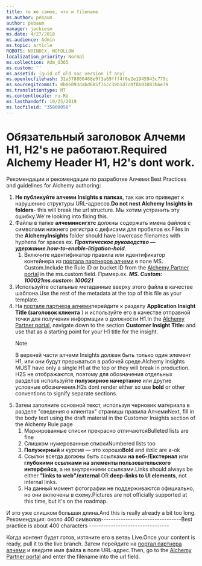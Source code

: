 ```yaml
---
title: то же самое, что и filename
ms.author: pebaum
author: pebaum
manager: jackiesm
ms.date: 4/27/2018
ms.audience: Admin
ms.topic: article
ROBOTS: NOINDEX, NOFOLLOW
localization_priority: Normal
ms.collection: Adm_O365
ms.custom: ''
ms.assetid: (guid of old soc version if any)
ms.openlocfilehash: 31a578800468e9f3a69fff4f6e2e1945943c779c
ms.sourcegitcommit: 0b06093dabd685f76cc39b1d7c0f8b03883b6e79
ms.translationtype: MT
ms.contentlocale: ru-RU
ms.lasthandoff: 10/25/2019
ms.locfileid: "35800058"
---
```

# <a name="required-alchemy-header-h1-h2s-dont-work"></a><span data-ttu-id="fa120-102">Обязательный заголовок Алчеми H1, H2's не работают.</span><span class="sxs-lookup"><span data-stu-id="fa120-102">Required Alchemy Header H1, H2's dont work.</span></span>
<span data-ttu-id="fa120-103">Рекомендации и рекомендации по разработке Алчеми:</span><span class="sxs-lookup"><span data-stu-id="fa120-103">Best Practices and guidelines for Alchemy authoring:</span></span>

1. <span data-ttu-id="fa120-104">**Не публикуйте алчеми Insights в папках**, так как это приведет к нарушению структуры URL-адресов.</span><span class="sxs-lookup"><span data-stu-id="fa120-104">**Do not nest Alchemy Insights in folders**- this will break the url structure.</span></span> <span data-ttu-id="fa120-105">Мы хотим устранить эту ошибку.</span><span class="sxs-lookup"><span data-stu-id="fa120-105">We're looking into fixing this.</span></span>
1. <span data-ttu-id="fa120-106">Файлы в папке **алчеминсигхтс** должны содержать имена файлов с символами нижнего регистра с дефисами для пробелов ex.</span><span class="sxs-lookup"><span data-stu-id="fa120-106">Files in the **AlchemyInsights** folder should have lowercase filenames with hyphens for spaces ex.</span></span> <span data-ttu-id="fa120-107">***Практическое руководство — удержание***.</span><span class="sxs-lookup"><span data-stu-id="fa120-107">***how-to-enable-litigation-hold***.</span></span>
    1. <span data-ttu-id="fa120-108">Включите идентификатор правила или идентификатор контейнера из [портала партнеров алчеми](https://alchemyportal.azurewebsites.net) в поле MS. Custom.</span><span class="sxs-lookup"><span data-stu-id="fa120-108">Include the Rule ID or bucket ID from the [Alchemy Partner portal](https://alchemyportal.azurewebsites.net) in the ms.custom field.</span></span> <span data-ttu-id="fa120-109">Пример.</span><span class="sxs-lookup"><span data-stu-id="fa120-109">ex.</span></span> <span data-ttu-id="fa120-110">***MS. Custom: 100021***</span><span class="sxs-lookup"><span data-stu-id="fa120-110">***ms.custom: 100021***</span></span>
1. <span data-ttu-id="fa120-111">Используйте остальные метаданные вверху этого файла в качестве шаблона.</span><span class="sxs-lookup"><span data-stu-id="fa120-111">Use the rest of the metadata at the top of this file as your template.</span></span>
1. <span data-ttu-id="fa120-112">На [портале партнера алчеми](https://alchemyportal.azurewebsites.net)перейдите к разделу **Application Insight Title (заголовок клиента** ) и используйте его в качестве отправной точки для получения информации о должности H1.</span><span class="sxs-lookup"><span data-stu-id="fa120-112">In the [Alchemy Partner portal](https://alchemyportal.azurewebsites.net), navigate down to the section **Customer Insight Title:** and use that as a starting point for your H1 title for the insight.</span></span> 
    > [!NOTE]
    > <span data-ttu-id="fa120-113">В верхней части алчеми Insights должен быть только один элемент H1, или они будут прерываться в рабочей среде.</span><span class="sxs-lookup"><span data-stu-id="fa120-113">Alchemy Insights MUST have only a single H1 at the top or they will break in production.</span></span> <span data-ttu-id="fa120-114">H2S не отображаются, поэтому для обозначения отдельных разделов используйте **полужирное начертание** или другие условные обозначения.</span><span class="sxs-lookup"><span data-stu-id="fa120-114">H2s dont render either so use **bold** or other conventions to signify separate sections.</span></span>
1. <span data-ttu-id="fa120-115">Затем заполните основной текст, используя черновик материала в разделе "сведения о клиентах" страницы правила Алчеми</span><span class="sxs-lookup"><span data-stu-id="fa120-115">Next, fill in the body text using the draft material in the Customer Insights section of the Alchemy Rule page</span></span>
    1. <span data-ttu-id="fa120-116">Маркированные списки прекрасно отличаются</span><span class="sxs-lookup"><span data-stu-id="fa120-116">Bulleted lists are fine</span></span>
    1. <span data-ttu-id="fa120-117">Слишком нумерованные списки</span><span class="sxs-lookup"><span data-stu-id="fa120-117">Numbered lists too</span></span>
    1. <span data-ttu-id="fa120-118">**Полужирный** и *курсив* — это хорошо</span><span class="sxs-lookup"><span data-stu-id="fa120-118">**Bold** and *italic* are a-ok</span></span>
    1. <span data-ttu-id="fa120-119">Ссылки всегда должны быть ссылками **на веб-/Екстернал** или **глубокими ссылками на элементы пользовательского интерфейса**, а не внутренними ссылками.</span><span class="sxs-lookup"><span data-stu-id="fa120-119">Links should always be either **"links to web"/external** OR **deep-links to UI elements**, not internal links.</span></span>
    1. <span data-ttu-id="fa120-120">На данный момент фотографии не поддерживаются официально, но они включены в схему.</span><span class="sxs-lookup"><span data-stu-id="fa120-120">Pictures are not officially supported at this time, but it's on the roadmap.</span></span>

<span data-ttu-id="fa120-121">И это уже слишком большая длина.</span><span class="sxs-lookup"><span data-stu-id="fa120-121">And this is really already a bit too long.</span></span> <span data-ttu-id="fa120-122">Рекомендация: около 400 символов---------------------------------</span><span class="sxs-lookup"><span data-stu-id="fa120-122">Best practice is about 400 characters ---------------------------------</span></span>

<span data-ttu-id="fa120-123">Когда контент будет готов, изтяните его в ветвь Live.</span><span class="sxs-lookup"><span data-stu-id="fa120-123">Once your content is ready, pull it to the live branch.</span></span> <span data-ttu-id="fa120-124">Затем перейдите на [портал партнера алчеми](https://alchemyportal.azurewebsites.net) и введите имя файла в поле URL-адрес.</span><span class="sxs-lookup"><span data-stu-id="fa120-124">Then, go to the [Alchemy Partner portal](https://alchemyportal.azurewebsites.net) and enter the filename into the url field.</span></span> 